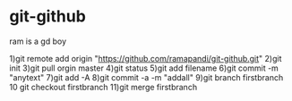 # git-github
ram is a gd boy

1)git remote add origin "https://github.com/ramapandi/git-github.git" 
2)git init
3)git pull orgin master
4)git status
5)git add filename
6)git commit -m "anytext"
7)git add -A
8)git commit -a -m "addall"
9)git branch firstbranch
10 git checkout firstbranch
11)git merge firstbranch
